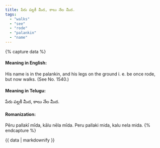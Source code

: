 ```yaml
---
title: పేరు పల్లకీ మీద, కాలు నేల మీద.
tags:
  - "walks"
  - "see"
  - "rode"
  - "palankin"
  - "name"
---
```


{% capture data %}
#### Meaning in English:
His name is in the palankin, and his legs on the ground
i. e. be once rode, but now walks.
(See No. 1540.)

#### Meaning in Telugu:
పేరు పల్లకీ మీద, కాలు నేల మీద.

#### Romanization:
Pēru pallakī mīda, kālu nēla mīda.
Peru pallaki mida, kalu nela mida.
{% endcapture %}

{{ data | markdownify }}

